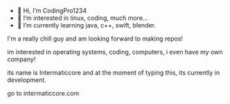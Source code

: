 - 👋 Hi, I’m CodingPro1234
- 👀 I’m interested in linux, coding, much more...
- 🌱 I’m currently learning java, c++, swift, blender.

I'm a really chill guy and am looking forward to making repos!

im interested in operating systems, coding, computers, i even have my own company!

its name is Intermaticcore and at the moment of typing this, its currently in development.

go to intermaticcore.com
